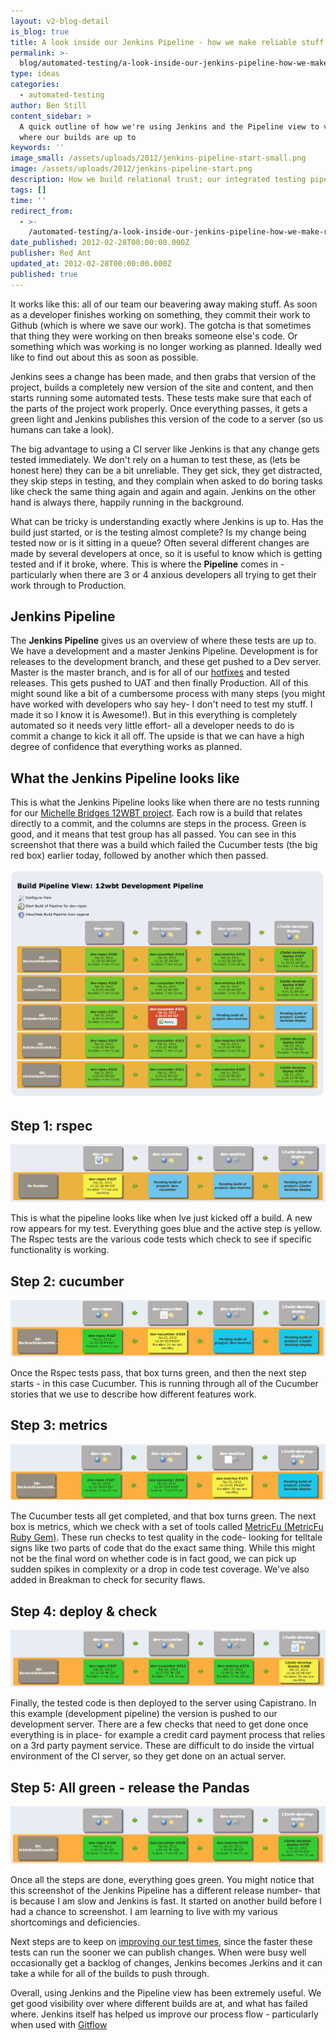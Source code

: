 ```yaml
---
layout: v2-blog-detail
is_blog: true
title: A look inside our Jenkins Pipeline - how we make reliable stuff
permalink: >-
  blog/automated-testing/a-look-inside-our-jenkins-pipeline-how-we-make-reliable-stuff/
type: ideas
categories:
  - automated-testing
author: Ben Still
content_sidebar: >
  A quick outline of how we're using Jenkins and the Pipeline view to visualise
  where our builds are up to
keywords: ''
image_small: /assets/uploads/2012/jenkins-pipeline-start-small.png
image: /assets/uploads/2012/jenkins-pipeline-start.png
description: How we build relational trust; our integrated testing pipeline
tags: []
time: ''
redirect_from:
  - >-
    /automated-testing/a-look-inside-our-jenkins-pipeline-how-we-make-reliable-stuff/
date_published: 2012-02-28T00:00:00.000Z
publisher: Red Ant
updated_at: 2012-02-28T00:00:00.000Z
published: true
---
```


It works like this: all of our team our beavering away making stuff. As soon as a developer finishes working on something, they commit their work to Github (which is where we save our work). The gotcha is that sometimes that thing they were working on then breaks someone else's code. Or something which was working is no longer working as planned. Ideally wed like to find out about this as soon as possible.

Jenkins sees a change has been made, and then grabs that version of the project, builds a completely new version of the site and content, and then starts running some automated tests. These tests make sure that each of the parts of the project work properly. Once everything passes, it gets a green light and Jenkins publishes this version of the code to a server (so us humans can take a look).

The big advantage to using a CI server like Jenkins is that any change gets tested immediately. We don't rely on a human to test these, as (lets be honest here) they can be a bit unreliable. They get sick, they get distracted, they skip steps in testing, and they complain when asked to do boring tasks like check the same thing again and again and again. Jenkins on the other hand is always there, happily running in the background.

What can be tricky is understanding exactly where Jenkins is up to. Has the build just started, or is the testing almost complete? Is my change being tested now or is it sitting in a queue? Often several different changes are made by several developers at once, so it is useful to know which is getting tested and if it broke, where. This is where the **Pipeline** comes in - particularly when there are 3 or 4 anxious developers all trying to get their work through to Production.

## Jenkins Pipeline

The **Jenkins Pipeline** gives us an overview of where these tests are up to. We have a development and a master Jenkins Pipeline. Development is for releases to the development branch, and these get pushed to a Dev server. Master is the master branch, and is for all of our [hotfixes](/ruby-on-rails-devops/how-a-project-gets-tested-and-deployed-with-gitflow/) and tested releases. This gets pushed to UAT and then finally Production. All of this might sound like a bit of a cumbersome process with many steps (you might have worked with developers who say hey- I don't need to test my stuff. I made it so I know it is Awesome!). But in this everything is completely automated so it needs very little effort- all a developer needs to do is commit a change to kick it all off. The upside is that we can have a high degree of confidence that everything works as planned.

## What the Jenkins Pipeline looks like

This is what the Jenkins Pipeline looks like when there are no tests running for our [Michelle Bridges 12WBT project](/portfolio/12wbt/). Each row is a build that relates directly to a commit, and the columns are steps in the process. Green is good, and it means that test group has all passed. You can see in this screenshot that there was a build which failed the Cucumber tests (the big red box) earlier today, followed by another which then passed.

![Jenkins Pipeline before a build has been kicked off](/assets/uploads/2012/jenkins-pipeline-start.png)

## Step 1: rspec

![Jenkins Pipeline showing RSpec test running](/assets/uploads/2012/jenkins-pipeline-rspec.png)

This is what the pipeline looks like when Ive just kicked off a build. A new row appears for my test. Everything goes blue and the active step is yellow. The Rspec tests are the various code tests which check to see if specific functionality is working.

## Step 2: cucumber

![Jenkins Pipeline showing Cucumber test running](/assets/uploads/2012/jenkins-pipeline-cucumber.png)

Once the Rspec tests pass, that box turns green, and then the next step starts - in this case Cucumber. This is running through all of the Cucumber stories that we use to describe how different features work.

## Step 3: metrics

![Pipeline showing MetricFu test running](/assets/uploads/2012/jenkins-pipeline-metrics.png)

The Cucumber tests all get completed, and that box turns green. The next box is metrics, which we check with a set of tools called [MetricFu (MetricFu Ruby Gem)](http://metric-fu.rubyforge.org/). These run checks to test quality in the code- looking for telltale signs like two parts of code that do the exact same thing. While this might not be the final word on whether code is in fact good, we can pick up sudden spikes in complexity or a drop in code test coverage. We've also added in Breakman to check for security flaws.

## Step 4: deploy & check

![Jenkins Pipeline showing final post deploy test running](/assets/uploads/2012/jenkins-pipeline-deploy.png)

Finally, the tested code is then deployed to the server using Capistrano. In this example (development pipeline) the version is pushed to our development server. There are a few checks that need to get done once everything is in place- for example a credit card payment process that relies on a 3rd party payment service. These are difficult to do inside the virtual environment of the CI server, so they get done on an actual server.

## Step 5: All green - release the Pandas

![Jenkins Pipeline once a build is complete](/assets/uploads/2012/jenkins-pipeline-end.png)

Once all the steps are done, everything goes green. You might notice that this screenshot of the Jenkins Pipeline has a different release number- that is because I am slow and Jenkins is fast. It started on another build before I had a chance to screenshot. I am learning to live with my various shortcomings and deficiencies.

Next steps are to keep on [improving our test times](http://arrrrcamp.be/videos/2011/corey-haines—-fast-rails-tests/), since the faster these tests can run the sooner we can publish changes. When were busy well occasionally get a backlog of changes, Jenkins becomes Jerkins and it can take a while for all of the builds to push through.

Overall, using Jenkins and the Pipeline view has been extremely useful. We get good visibility over where different builds are at, and what has failed where. Jenkins itself has helped us improve our process flow - particularly when used with [Gitflow](/ruby-on-rails-devops/how-a-project-gets-tested-and-deployed-with-gitflow/)
